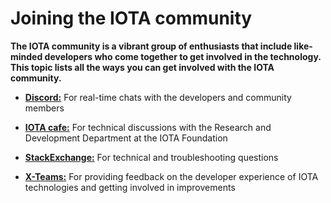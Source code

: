 # Joining the IOTA community

**The IOTA community is a vibrant group of enthusiasts that include like-minded developers who come together to get involved in the technology. This topic lists all the ways you can get involved with the IOTA community.**

- [**Discord:**](https://discord.iota.org/) For real-time chats with the developers and community members

- [**IOTA cafe:**](https://iota.cafe/) For technical discussions with the Research and Development Department at the IOTA Foundation

- [**StackExchange:**](https://iota.stackexchange.com/) For technical and troubleshooting questions

- [**X-Teams:**](https://github.com/iota-community/iota-experience-team) For providing feedback on the developer experience of IOTA technologies and getting involved in improvements